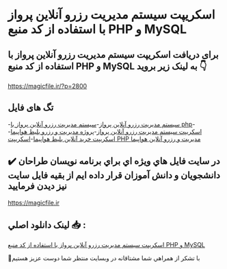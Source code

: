 # اسکریپت سیستم مدیریت رزرو آنلاین پرواز با استفاده از کد منبع PHP و MySQL

## برای دریافت اسکریپت سیستم مدیریت رزرو آنلاین پرواز با استفاده از کد منبع PHP و MySQL به لینک زیر بروید 👇

https://magicfile.ir/?p=2800

## تگ های فایل

-[سیستم مدیریت رزرو آنلاین پرواز](https://magicfile.ir/product/%d8%b3%db%8c%d8%b3%d8%aa%d9%85-%d9%85%d8%af%db%8c%d8%b1%db%8c%d8%aa-%d8%b1%d8%b2%d8%b1%d9%88-%d8%a2%d9%86%d9%84%d8%a7%db%8c%d9%86-%d9%be%d8%b1%d9%88%d8%a7%d8%b2-%da%a9%d8%af-php/)-[سیستم مدیریت رزرو آنلاین پرواز با php](https://magicfile.ir/product/%d8%b3%db%8c%d8%b3%d8%aa%d9%85-%d9%85%d8%af%db%8c%d8%b1%db%8c%d8%aa-%d8%b1%d8%b2%d8%b1%d9%88-%d8%a2%d9%86%d9%84%d8%a7%db%8c%d9%86-%d9%be%d8%b1%d9%88%d8%a7%d8%b2-%da%a9%d8%af-php/)-[اسکریپت سیستم مدیریت رزرو آنلاین پرواز](https://magicfile.ir/product/%d8%b3%db%8c%d8%b3%d8%aa%d9%85-%d9%85%d8%af%db%8c%d8%b1%db%8c%d8%aa-%d8%b1%d8%b2%d8%b1%d9%88-%d8%a2%d9%86%d9%84%d8%a7%db%8c%d9%86-%d9%be%d8%b1%d9%88%d8%a7%d8%b2-%da%a9%d8%af-php/)-[پروژه مدیریت و رزرو بلیط هواپیما](https://magicfile.ir/product/%d8%b3%db%8c%d8%b3%d8%aa%d9%85-%d9%85%d8%af%db%8c%d8%b1%db%8c%d8%aa-%d8%b1%d8%b2%d8%b1%d9%88-%d8%a2%d9%86%d9%84%d8%a7%db%8c%d9%86-%d9%be%d8%b1%d9%88%d8%a7%d8%b2-%da%a9%d8%af-php/)-[اسکریپت خرید آنلاین بلیط هواپیما](https://magicfile.ir/product/%d8%b3%db%8c%d8%b3%d8%aa%d9%85-%d9%85%d8%af%db%8c%d8%b1%db%8c%d8%aa-%d8%b1%d8%b2%d8%b1%d9%88-%d8%a2%d9%86%d9%84%d8%a7%db%8c%d9%86-%d9%be%d8%b1%d9%88%d8%a7%d8%b2-%da%a9%d8%af-php/)-[اسکریپت PHP مدیریت و رزرو آنلاین هواپیما](https://magicfile.ir/product/%d8%b3%db%8c%d8%b3%d8%aa%d9%85-%d9%85%d8%af%db%8c%d8%b1%db%8c%d8%aa-%d8%b1%d8%b2%d8%b1%d9%88-%d8%a2%d9%86%d9%84%d8%a7%db%8c%d9%86-%d9%be%d8%b1%d9%88%d8%a7%d8%b2-%da%a9%d8%af-php/)

## ✔️ در سايت فايل هاي ويژه اي براي برنامه نويسان طراحان دانشجويان و دانش آموزان قرار داده ايم از بقيه فايل سايت نيز ديدن فرماييد

https://magicfile.ir


## لينک دانلود اصلي 📥 :

[اسکریپت سیستم مدیریت رزرو آنلاین پرواز با استفاده از کد منبع PHP و MySQL](https://magicfile.ir/product/%d8%b3%db%8c%d8%b3%d8%aa%d9%85-%d9%85%d8%af%db%8c%d8%b1%db%8c%d8%aa-%d8%b1%d8%b2%d8%b1%d9%88-%d8%a2%d9%86%d9%84%d8%a7%db%8c%d9%86-%d9%be%d8%b1%d9%88%d8%a7%d8%b2-%da%a9%d8%af-php/) 


🙏با تشکر از همراهي شما مشتاقانه در وبسایت منتظر شما دوست عزیز هستیم

